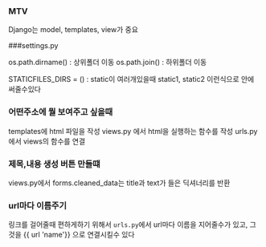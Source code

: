 ### MTV

Django는 model, templates, view가 중요


###settings.py

os.path.dirname() : 상위폴더 이동
os.path.join() : 하위폴더 이동

STATICFILES_DIRS = () : static이 여러개있을때 static1, static2 이런식으로 안에 써줄수있다

### 어떤주소에 뭘 보여주고 싶을때

templates에 html 파일을 작성
views.py 에서 html을 실행하는 함수를 작성
urls.py에서 views의 함수를 연결


### 제목,내용 생성 버튼 만들떄

views.py에서 forms.cleaned_data는 title과 text가 들은 딕셔너리를 반환


### url마다 이름주기

링크를 걸어줄때 편하게하기 위해서 `urls.py`에서 url마다 이름을 지어줄수가 있고, 그것을 {{ url 'name'}} 으로 연결시킬수 있다
